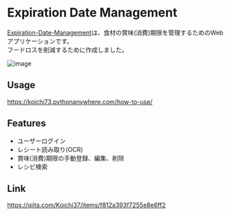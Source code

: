 # Expiration Date Management
<a href="http://koichi73.pythonanywhere.com/">Expiration-Date-Management</a>は、食材の賞味(消費)期限を管理するためのWebアプリケーションです。<br>フードロスを削減するために作成しました。

![image](https://github.com/Koichi73/Expiration-Date-Management/assets/73371496/497eb915-b2a0-446d-aeaf-5add5fde78ab)

## Usage
<a href="https://koichi73.pythonanywhere.com/how-to-use/">https://koichi73.pythonanywhere.com/how-to-use/</a>

## Features
- ユーザーログイン
- レシート読み取り(OCR)
- 賞味(消費)期限の手動登録、編集、削除
- レシピ検索

## Link
https://qiita.com/Koichi37/items/f812a393f7255e8e6ff2
